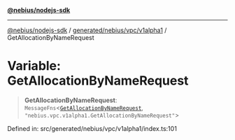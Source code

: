 [**@nebius/nodejs-sdk**](../../../../../README.md)

***

[@nebius/nodejs-sdk](../../../../../README.md) / [generated/nebius/vpc/v1alpha1](../README.md) / GetAllocationByNameRequest

# Variable: GetAllocationByNameRequest

> **GetAllocationByNameRequest**: `MessageFns`\<[`GetAllocationByNameRequest`](../interfaces/GetAllocationByNameRequest.md), `"nebius.vpc.v1alpha1.GetAllocationByNameRequest"`\>

Defined in: src/generated/nebius/vpc/v1alpha1/index.ts:101
